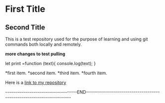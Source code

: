 # First Title
## Second Title
This is a test repository used for the purpose of learning and using git commands both locally and remotely.

**more changes to test pulling**

let print =function (text){
console.log(text);
}

*first item.
*second item.
*third item.
*fourth item.

Here is a [link to my repository](https://github.com/gislainm/gislainm.github.io)


------------------------------------END----------------------------------------------------------------------
